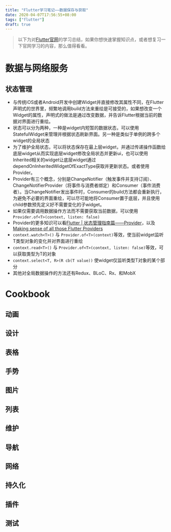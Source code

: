 ```yaml
---
title: "Flutter学习笔记——数据保存与获取"
date: 2020-04-07T17:56:55+08:00
tags: ["flutter"]
draft: true
---
```

> 以下为对[Flutter官网](https://flutter.dev/docs)的学习总结，如果你想快速掌握知识点，或者想复习一下官网学习的内容，那么值得看看。
# 数据与网络服务
## 状态管理
* 与传统iOS或者Android开发中创建Widget并直接修改其属性不同，在Flutter声明式的世界里，频繁地调用build方法来重绘是可接受的，如果想改变一个Widget的属性，声明式的做法是通过改变数据，并告诉Flutter根据当前的数据对界面进行重绘。
* 状态可以分为两种，一种是widget内短暂的数据状态，可以使用StatefulWidget来管理并根据状态刷新界面。另一种是类似于单例的跨多个widget的全局状态
* 为了维护全局状态，可以将状态保存在最上层widget，并通过传递操作函数给底层widget从而实现底层widget修改全局状态并更新ui，也可以使用Inherited相关的widget让底层widget通过dependOnInheritedWidgetOfExactType获取并更新状态。或者使用Provider。
* Provider有三个概念，分别是ChangeNotifier（触发事件并支持订阅）、ChangeNotifierProvider（将事件与消费者绑定）和Consumer（事件消费者）。当ChangeNotifier发出事件时，Consumer的build方法都会重新执行，为避免不必要的界面重绘，可以尽可能地将Consumer置于底层，并且使用child参数预先定义好不需要变化的子widget。
* 如果仅需要调用数据操作方法而不需要获取当前数据，可以使用`Provider.of<T>(context, listen: false)`
* Provider的更多知识可以看[Flutter | 状态管理指南篇——Provider](https://juejin.im/post/5d00a84fe51d455a2f22023f)，以及[Making sense of all those Flutter Providers](https://medium.com/flutter-community/making-sense-all-of-those-flutter-providers-e842e18f45dd)
* `context.watch<T>()` 与 `Provider.of<T>(context)`等效，使当前widget监听T类型对象的变化并对界面进行重绘
* `context.read<T>()` 与 `Provider.of<T>(context, listen: false)`等效，可以获取类型为T的对象
* `context.select<T, R>(R cb(T value))` 使widget仅监听类型T对象的某个部分
* 其他对全局数据操作的方法还有Redux、BLoC、Rx、和MobX

# Cookbook
## 动画
## 设计
## 表格
## 手势
## 图片
## 列表
## 维护
## 导航
## 网络
## 持久化
## 插件
## 测试